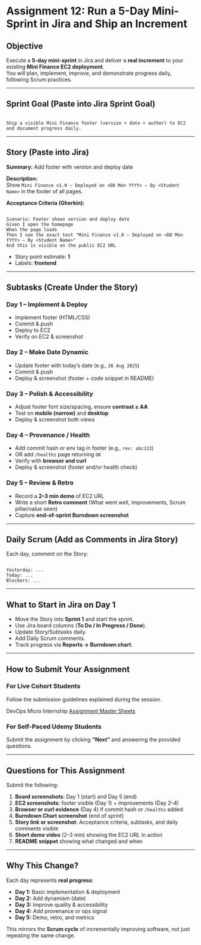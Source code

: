 # Assignment 12: Run a 5-Day Mini-Sprint in Jira and Ship an Increment

## Objective
Execute a **5-day mini-sprint** in Jira and deliver a **real increment** to your existing **Mini Finance EC2 deployment**.  
You will plan, implement, improve, and demonstrate progress daily, following Scrum practices.  

---

## Sprint Goal (Paste into Jira Sprint Goal)
```

Ship a visible Mini Finance footer (version + date + author) to EC2 and document progress daily.

```

---

## Story (Paste into Jira)
**Summary:** Add footer with version and deploy date  

**Description:**  
Show `Mini Finance v1.0 — Deployed on <DD Mon YYYY> — By <Student Name>` in the footer of all pages.  

**Acceptance Criteria (Gherkin):**
```

Scenario: Footer shows version and deploy date
Given I open the homepage
When the page loads
Then I see the exact text "Mini Finance v1.0 — Deployed on <DD Mon YYYY> — By <Student Name>"
And this is visible on the public EC2 URL

```

- Story point estimate: **1**  
- Labels: **frontend**  

---

## Subtasks (Create Under the Story)

### Day 1 – Implement & Deploy
- Implement footer (HTML/CSS)  
- Commit & push  
- Deploy to EC2  
- Verify on EC2 & screenshot  

### Day 2 – Make Date Dynamic
- Update footer with today’s date (e.g., `26 Aug 2025`)  
- Commit & push  
- Deploy & screenshot (footer + code snippet in README)  

### Day 3 – Polish & Accessibility
- Adjust footer font size/spacing, ensure **contrast ≥ AA**  
- Test on **mobile (narrow)** and **desktop**  
- Deploy & screenshot both views  

### Day 4 – Provenance / Health
- Add commit hash or env tag in footer (e.g., `rev: abc123`)  
- OR add `/healthz` page returning `OK`  
- Verify with **browser and curl**  
- Deploy & screenshot (footer and/or health check)  

### Day 5 – Review & Retro
- Record a **2–3 min demo** of EC2 URL  
- Write a short **Retro comment** (What went well, Improvements, Scrum pillar/value seen)  
- Capture **end-of-sprint Burndown screenshot**  

---

## Daily Scrum (Add as Comments in Jira Story)
Each day, comment on the Story:
```

Yesterday: ...
Today: ...
Blockers: ...

```

---

## What to Start in Jira on Day 1
- Move the Story into **Sprint 1** and start the sprint.  
- Use Jira board columns (**To Do / In Progress / Done**).  
- Update Story/Subtasks daily.  
- Add Daily Scrum comments.  
- Track progress via **Reports → Burndown chart**.  

---

## How to Submit Your Assignment

### For Live Cohort Students
Follow the submission guidelines explained during the session.  

DevOps Micro Internship [Assignment Master Sheets](https://docs.google.com/spreadsheets/d/1HnlenHEjytvLJMy84bBF-5B1RABaY_BjbfwCj-qnvHM/edit?gid=610294991#gid=610294991)

### For Self-Paced Udemy Students
Submit the assignment by clicking **“Next”** and answering the provided questions.  

---

## Questions for This Assignment
Submit the following:  

1. **Board screenshots**: Day 1 (start) and Day 5 (end)  
2. **EC2 screenshots**: footer visible (Day 1) + improvements (Day 2–4)  
3. **Browser or curl evidence** (Day 4) if commit hash or `/healthz` added  
4. **Burndown Chart screenshot** (end of sprint)  
5. **Story link or screenshot**: Acceptance criteria, subtasks, and daily comments visible  
6. **Short demo video** (2–3 min) showing the EC2 URL in action  
7. **README snippet** showing what changed and when  

---

## Why This Change?
Each day represents **real progress**:  
- **Day 1:** Basic implementation & deployment  
- **Day 2:** Add dynamism (date)  
- **Day 3:** Improve quality & accessibility  
- **Day 4:** Add provenance or ops signal  
- **Day 5:** Demo, retro, and metrics  

This mirrors the **Scrum cycle** of incrementally improving software, not just repeating the same change.  
